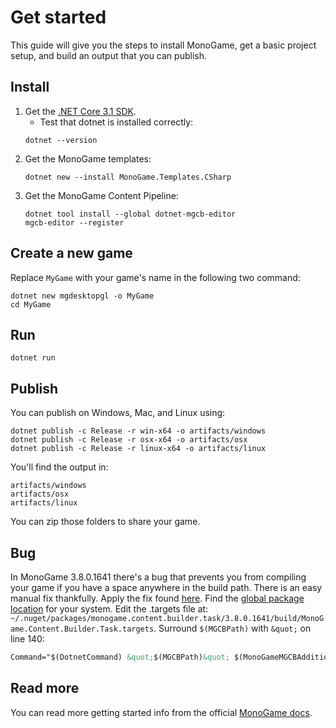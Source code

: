 # Get started

This guide will give you the steps to install MonoGame, get a basic project setup, and build an output that you can publish.

## Install

1. Get the [.NET Core 3.1 SDK](https://dotnet.microsoft.com/download).
   * Test that dotnet is installed correctly:
    ```
    dotnet --version
    ```
2. Get the MonoGame templates:
    ```
    dotnet new --install MonoGame.Templates.CSharp
    ```
3. Get the MonoGame Content Pipeline:
    ```
    dotnet tool install --global dotnet-mgcb-editor
    mgcb-editor --register
    ```

## Create a new game

Replace `MyGame` with your game's name in the following two command:

```
dotnet new mgdesktopgl -o MyGame
cd MyGame
```

## Run

```
dotnet run
```

## Publish

You can publish on Windows, Mac, and Linux using:

```
dotnet publish -c Release -r win-x64 -o artifacts/windows
dotnet publish -c Release -r osx-x64 -o artifacts/osx
dotnet publish -c Release -r linux-x64 -o artifacts/linux
```

You'll find the output in:

```
artifacts/windows
artifacts/osx
artifacts/linux
```

You can zip those folders to share your game.

## Bug

In MonoGame 3.8.0.1641 there's a bug that prevents you from compiling your game if you have a space anywhere in the build path. There is an easy manual fix thankfully. Apply the fix found [here](https://github.com/MonoGame/MonoGame/commit/886b639294a357e11e8afd601c4fe1dac9ad6ef2#diff-c8381b2ce7b41ae4345cf3064ab209be946637813f51ae6e5656dae7a7a48ab9). Find the [global package location](https://docs.microsoft.com/en-us/nuget/consume-packages/managing-the-global-packages-and-cache-folders) for your system. Edit the .targets file at: `~/.nuget/packages/monogame.content.builder.task/3.8.0.1641/build/MonoGame.Content.Builder.Task.targets`. Surround `$(MGCBPath)` with `&quot;` on line 140:

```xml
Command="$(DotnetCommand) &quot;$(MGCBPath)&quot; $(MonoGameMGCBAdditionalArguments) /@:&quot;%(ContentReference.FullPath)&quot; /platform:$(MonoGamePlatform) /outputDir:&quot;%(ContentReference.ContentOutputDir)&quot; /intermediateDir:&quot;%(ContentReference.ContentIntermediateOutputDir)&quot; /workingDir:&quot;%(ContentReference.FullDir)&quot;"
```

## Read more

You can read more getting started info from the official [MonoGame docs](https://docs.monogame.net/articles/getting_started/0_getting_started.html).
